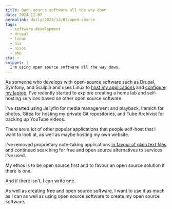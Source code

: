 ```yaml
---
title: Open source software all the way down
date: 2024-12-07
permalink: daily/2024/12/07/open-source
tags:
  - software-development
  - drupal
  - linux
  - nix
  - nixos
  - php
cta: ~
snippet: |
  I'm using open source software all the way down.
---
```


As someone who develops with open-source software such as Drupal, Symfony, and Sculpin and uses Linux to [host my applications][1] and [configure my laptop][2], I've recently started to explore creating a home lab and self-hosting services based on other open source software.

I've started using Jellyfin for media management and playback, Immich for photos, Gitea for hosting my private Git repositories, and Tube Archivist for backing up YouTube videos.

There are a lot of other popular applications that people self-host that I want to look at, as well as maybe hosting my own website.

I've removed proprietary note-taking applications [in favour of plain text files][0] and continued searching for free and open source alternatives to services I've used.

My ethos is to be open source first and to favour an open source solution if there is one.

And if there isn't, I can write one.

As well as creating free and open source software, I want to use it as much as I can as well as using open source software to create my open source software.

[0]: {{site.url}}/daily/2024/11/10/write-plain-text-files
[1]: {{site.url}}/daily/2024/11/28/running-nixos-in-the-cloud
[2]: {{site.url}}/daily/2024/11/23/no-more-random-packages
